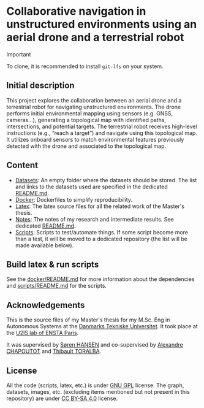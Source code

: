Collaborative navigation in unstructured environments using an aerial drone and a terrestrial robot
===

> [!IMPORTANT]
> To clone, it is recommended to install `git-lfs` on your system.

## Initial description

This project explores the collaboration between an aerial drone and a terrestrial robot for navigating unstructured
environments. The drone performs initial environmental mapping using sensors (e.g. GNSS, cameras...), generating a
topological map with identified paths, intersections, and potential targets. The terrestrial robot receives high-level
instructions (e.g., “reach a target”) and navigate using this topological map. It utilizes onboard sensors to match
environmental features previously detected with the drone and associated to the topological map.

## Content

- [Datasets](datasets): An empty folder where the datasets should be stored. The list and links to the datasets used are
  specified in the dedicated [README.md](datasets/README.md).
- [Docker](docker): Dockerfiles to simplify reproducibility.
- [Latex](latex): The latex source files for all the related work of the Master's thesis.
- [Notes](notes): The notes of my research and intermediate results. See dedicated [README.md](notes/README.md).
- [Scripts](scripts): Scripts to test/automate things. If some script become more than a test, it will be moved to a
  dedicated repository (the list will be made available below).

## Build latex & run scripts

See the [docker/README.md](docker/README.md) for more information about the dependencies
and [scripts/README.md](scripts/README.md) for the scripts.

## Acknowledgements

This is the source files of my Master's thesis for my M.Sc. Eng in Autonomous Systems
at the [Danmarks Tekniske Universitet](https://www.dtu.dk/english/). It took place at
the [U2IS lab of ENSTA Paris](http://u2is.ensta-paris.fr/?lang=fr).

It was supervised by [Søren HANSEN](https://orbit.dtu.dk/en/persons/s%C3%B8ren-hansen) and co-supervised
by [Alexandre CHAPOUTOT](https://perso.ensta-paris.fr/~chapoutot/)
and [Thibault TORALBA](http://u2is.ensta-paris.fr/members/toralba/index.php?lang=fr).

## License

All the code (scripts, latex, etc.) is under [GNU GPL](LICENSE) license.
The graph, datasets, images, etc. (excluding items mentioned but not present in this repository) are
under [CC BY-SA 4.0](https://creativecommons.org/licenses/by-sa/4.0/) license.
